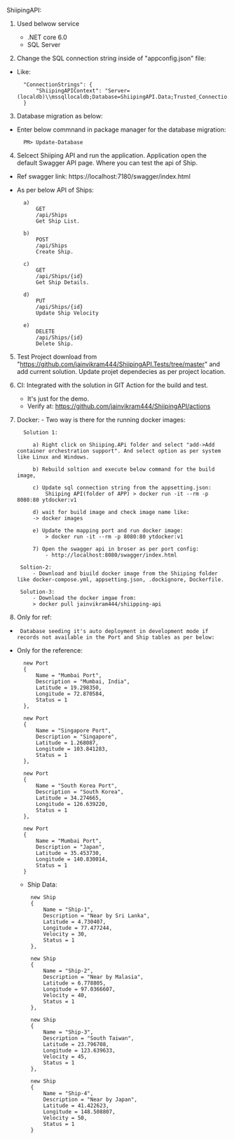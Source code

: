 ﻿ShiipingAPI: 

1) Used belwow service
    - .NET core 6.0
    - SQL Server

2) Change the SQL connection string inside of "appconfig.json" file:
- Like:  

        "ConnectionStrings": {
            "ShiipingAPIContext": "Server=(localdb)\\mssqllocaldb;Database=ShiipingAPI.Data;Trusted_Connection=True;MultipleActiveResultSets=true"
        }

3) Database migration as below:
- Enter below commnand in package manager for the database migration:

        PM> Update-Database

4) Selcect Shiiping API and run the application. Application open the default Swagger API page.  Where you can test the api of Ship.
- Ref swagger link: https://localhost:7180/swagger/index.html
- As per below API of Ships:

        a)
            GET
            ​/api​/Ships
            Get Ship List.

        b) 
            POST
            ​/api​/Ships
            Create Ship.

        c) 
            GET
            ​/api​/Ships​/{id}
            Get Ship Details.

        d) 
            PUT
            ​/api​/Ships​/{id}
            Update Ship Velocity

        e) 
            DELETE
            ​/api​/Ships​/{id}
            Delete Ship.
        
5) Test Project download from "https://github.com/jainvikram444/ShiipingAPI.Tests/tree/master" and add current solution. Update projet dependecies as per project location.

6) CI: Integrated with the solution in GIT Action for the build and test.
    - It's just for the demo.
    - Verify at: https://github.com/jainvikram444/ShiipingAPI/actions

7) Docker:
         - Two way is there for the running docker images:

         Solution 1:

            a) Right click on Shiiping.APi folder and select "add->Add container orchestration support". And select option as per system like Linux and Windows. 

            b) Rebuild soltion and execute below command for the build image,

            c) Update sql connection string from the appsetting.json: 
                Shiiping API(folder of APP) > docker run -it --rm -p 8080:80 ytdocker:v1

            d) wait for build image and check image name like:
            -> docker images

            e) Update the mapping port and run docker image:
                > docker run -it --rm -p 8080:80 ytdocker:v1

            7) Open the swagger api in broser as per port config:
                - http://localhost:8080/swagger/index.html

        Soltion-2:
            - Download and biuild docker image from the Shiiping folder like docker-compose.yml, appsetting.json, .dockignore, Dockerfile.

        Solution-3:
            - Download the docker imgae from:
            > docker pull jainvikram444/shiipping-api

8) Only for ref: 
 -      Database seeding it's auto deployment in development mode if records not available in the Port and Ship tables as per below:
- Only for the reference:  

        new Port
        {
            Name = "Mumbai Port",
            Description = "Mumbai, India",
            Latitude = 19.298350,
            Longitude = 72.870584,
            Status = 1
        },

        new Port
        {
            Name = "Singapore Port",
            Description = "Singapore",
            Latitude = 1.268087,
            Longitude = 103.841283,
            Status = 1
        },

        new Port
        {
            Name = "South Korea Port",
            Description = "South Korea",
            Latitude = 34.274665,
            Longitude = 126.639220,
            Status = 1
        },

        new Port
        {
            Name = "Mumbai Port",
            Description = "Japan",
            Latitude = 35.453730,
            Longitude = 140.830014,
            Status = 1
        }

    -  Ship Data:

            new Ship
            {
                Name = "Ship-1",
                Description = "Near by Sri Lanka",
                Latitude = 4.730407,
                Longitude = 77.477244,
                Velocity = 30,
                Status = 1
            },

            new Ship
            {
                Name = "Ship-2",
                Description = "Near by Malasia",
                Latitude = 6.778805,
                Longitude = 97.0366607,
                Velocity = 40,
                Status = 1
            },

            new Ship
            {
                Name = "Ship-3",
                Description = "South Taiwan",
                Latitude = 23.796708,
                Longitude = 123.639633,
                Velocity = 45,
                Status = 1
            },

            new Ship
            {
                Name = "Ship-4",
                Description = "Near by Japan",
                Latitude = 41.422623,
                Longitude = 148.508807,
                Velocity = 50,
                Status = 1
            }
                
        


